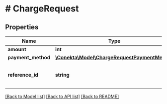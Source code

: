 # # ChargeRequest

## Properties

Name | Type | Description | Notes
------------ | ------------- | ------------- | -------------
**amount** | **int** |  | [optional]
**payment_method** | [**\Conekta\Model\ChargeRequestPaymentMethod**](ChargeRequestPaymentMethod.md) |  |
**reference_id** | **string** | Custom reference to add to the charge | [optional]

[[Back to Model list]](../../README.md#models) [[Back to API list]](../../README.md#endpoints) [[Back to README]](../../README.md)
